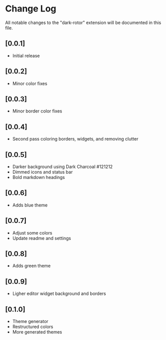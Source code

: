 # Change Log

All notable changes to the "dark-rotor" extension will be documented in this file.

## [0.0.1]

- Initial release

## [0.0.2]

- Minor color fixes

## [0.0.3]

- Minor border color fixes

## [0.0.4]

- Second pass coloring borders, widgets, and removing clutter

## [0.0.5]

- Darker background using Dark Charcoal #121212
- Dimmed icons and status bar
- Bold markdown headings

## [0.0.6]

- Adds blue theme

## [0.0.7]

- Adjust some colors
- Update readme and settings

## [0.0.8]

- Adds green theme

## [0.0.9]

- Ligher editor widget background and borders

## [0.1.0]

- Theme generator
- Restructured colors
- More generated themes
